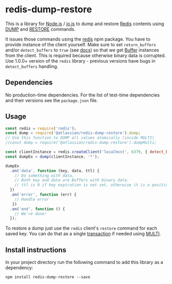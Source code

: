 # redis-dump-restore

This is a library for [Node.js](https://nodejs.org/) / [io.js](https://iojs.org) to dump and restore [Redis](http://redis.io) contents
using [DUMP](http://redis.io/commands/DUMP) and [RESTORE](http://redis.io/commands/RESTORE) commands.

It issues those commands using the [redis](https://www.npmjs.com/package/redis) npm package. You have to provide
instance of the client yourself. Make sure to set `return_buffers` and/or `detect_buffers` to `true`
(see [docs](https://www.npmjs.com/package/redis#overloading)) so that we get
[Buffer](https://nodejs.org/api/buffer.html) instances from the client.
This is required because otherwise binary data is corrupted. Use 1.0.0+ version of the `redis` library - previous
versions have bugs in `detect_buffers` handling.

## Dependencies

No production-time dependencies. For the list of test-time dependencies and their versions see the `package.json` file.

## Usage

```JavaScript
const redis = require('redis');
const dump = require('@atlassian/redis-dump-restore').dump;
// Use this function to DUMP all values atomically (inside MULTI)
//const dump = require('@atlassian/redis-dump-restore').dumpMulti;

const clientInstance = redis.createClient('localhost', 6379, { detect_buffers: true });
const dumpEx = dump(clientInstance, '*');

dumpEx
  .on('data', function (key, data, ttl) {
    // Do something with data.
    // Both key and data are Buffers with binary data.
    // ttl is 0 if key expiration is not set, otherwise it is a positive value in milliseconds.
  })
  .on('error', function (err) {
    // Handle error
   })
  .on('end', function () {
    // We're done!
  });
```

To restore a dump just use the `redis` client's `restore` command for each saved key. You can do that as a single
[transaction](http://redis.io/topics/transactions) if needed using [MULTI](http://redis.io/commands/MULTI).

## Install instructions

In your project directory run the following command to add this library as a dependency:

```shell
npm install redis-dump-restore --save
```
